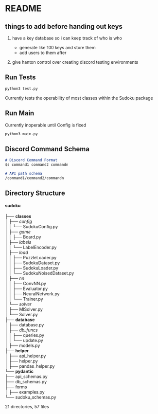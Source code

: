 # README

## things to add before handing out keys
1. have a key database so i can keep track of who is who
    - generate like 100 keys and store them
    - add users to them after 

2. give hanton control over creating discord testing environments


## Run Tests
```bash
python3 test.py
```
Currently tests the operability of most classes within the Sudoku package

## Run Main
Currently inoperable until Config is fixed
```bash
python3 main.py
```

## Discord Command Schema
```markdown
# Discord Command Format
$s command1 command2 commandn

# API path schema
/command1/command2/commandn
```

## Directory Structure

#### sudoku 
├── **classes**\
│   ├── *config*\
│   │   └── SudokuConfig.py\
│   ├── *game*\
│   │   ├── Board.py\
│   ├── *labels*\
│   │   └── LabelEncoder.py\
│   ├── *load*\
│   │   ├── PuzzleLoader.py\
│   │   ├── SudokuDataset.py\
│   │   ├── SudokuLoader.py\
│   │   └── SudokuNoisedDataset.py\
│   ├── *nn*\
│   │   ├── ConvNN.py\
│   │   ├── Evaluator.py\
│   │   ├── NeuralNetwork.py\
│   │   └── Trainer.py\
│   └── *solver*\
│       ├── MlSolver.py\
│       └── Solver.py\
├── **database**\
│   ├── database.py\
│   ├── *db_funcs*\
│   │   ├── queries.py\
│   │   └── update.py\
│   ├── models.py\
├── **helper**\
│   ├── api_helper.py\
│   ├── helper.py\
│   ├── pandas_helper.py\
└── **pydantic** \
    ├── api_schemas.py\
    ├── db_schemas.py\
    ├── forms\
    │   ├── examples.py\
    └── sudoku_schemas.py

21 directories, 57 files
